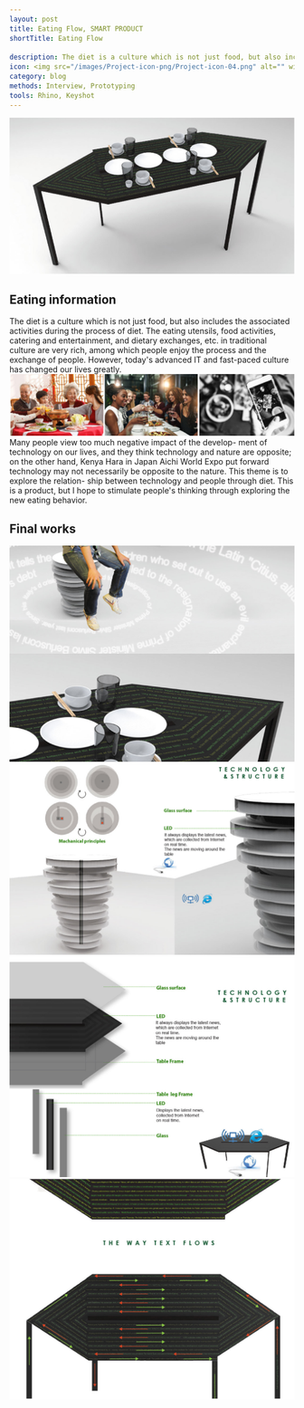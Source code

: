 ```yaml
---
layout: post
title: Eating Flow, SMART PRODUCT
shortTitle: Eating Flow

description: The diet is a culture which is not just food, but also includes the associated activities during the process of diet. The eating utensils, food activities, catering and entertainment, and dietary exchanges, etc. in traditional culture are very rich, among which people enjoy the process and the exchange of people. However, today's advanced IT and fast-paced culture has changed our lives greatly.
icon: <img src="/images/Project-icon-png/Project-icon-04.png" alt="" width="100"/>
category: blog
methods: Interview, Prototyping
tools: Rhino, Keyshot
---
```

![Git Bash](/EatingFlow-img/EatingFlow-img-01.jpg)
## Eating information
The diet is a culture which is not just food, but also includes the associated activities during the process of diet. The eating utensils, food activities, catering and entertainment, and dietary exchanges, etc. in traditional culture are very rich, among which people enjoy the process and the exchange of people. However, today's advanced IT and fast-paced culture has changed our lives greatly.
![Git Bash](/EatingFlow-img/EatingFlow-img-02.jpg)
Many people view too much negative impact of the develop- ment of technology on our lives, and they think technology and nature are opposite; on the other hand, Kenya Hara in Japan Aichi World Expo put forward technology may not necessarily be opposite to the nature. This theme is to explore the relation- ship between technology and people through diet. This is a product, but I hope to stimulate people's thinking through exploring the new eating behavior.
## Final works
![Git Bash](/EatingFlow-img/EatingFlow-img-03.jpg)
![Git Bash](/EatingFlow-img/EatingFlow-img-04.jpg)
![Git Bash](/EatingFlow-img/EatingFlow-img-05.jpg)
![Git Bash](/EatingFlow-img/EatingFlow-img-06.jpg)

